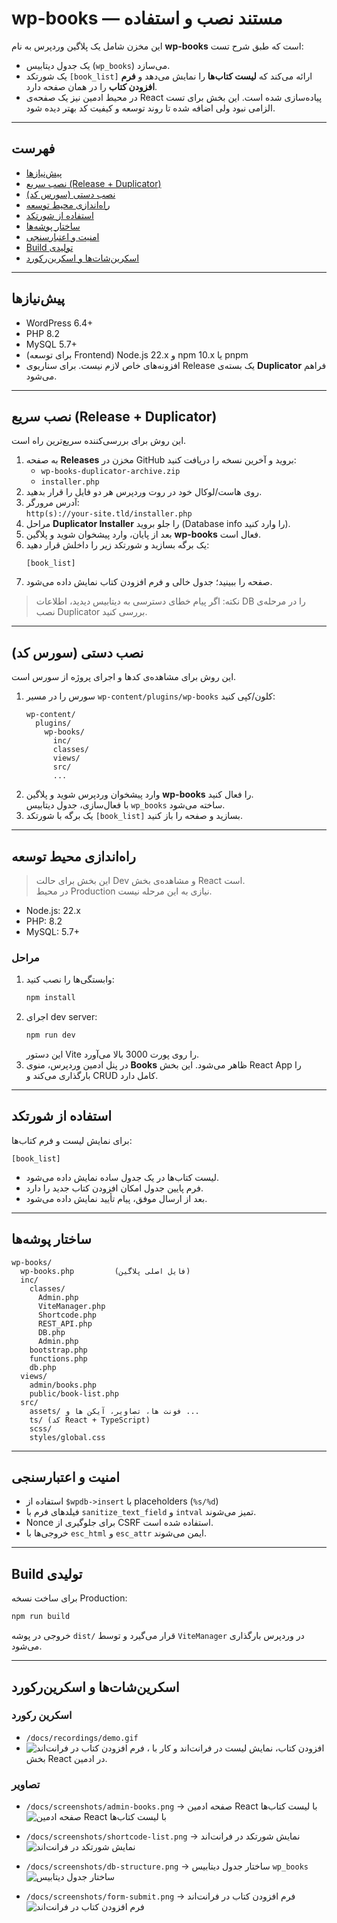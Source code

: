 # wp-books — مستند نصب و استفاده

این مخزن شامل یک پلاگین وردپرس به نام **wp-books** است که طبق شرح تست:

- یک جدول دیتابیس (`wp_books`) می‌سازد.
- یک شورتکد `[book_list]` ارائه می‌کند که **لیست کتاب‌ها** را نمایش می‌دهد و **فرم افزودن کتاب** را
  در همان صفحه دارد.
- در محیط ادمین نیز یک صفحه‌ی React پیاده‌سازی شده است. این بخش برای تست الزامی نبود ولی اضافه شده
  تا روند توسعه و کیفیت کد بهتر دیده شود.

---

## فهرست

- [پیش‌نیازها](#پیشنیازها)
- [نصب سریع (Release + Duplicator)](#نصب-سریع-release--duplicator)
- [نصب دستی (سورس کد)](#نصب-دستی-سورس-کد)
- [راه‌اندازی محیط توسعه](#راهاندازی-محیط-توسعه)
- [استفاده از شورتکد](#استفاده-از-شورتکد)
- [ساختار پوشه‌ها](#ساختار-پوشهها)
- [امنیت و اعتبارسنجی](#امنیت-و-اعتبارسنجی)
- [Build تولیدی](#build-تولیدی)
- [اسکرین‌شات‌ها و اسکرین‌رکورد](#اسکرینشاتها-و-اسکرینرکورد)

---

## پیش‌نیازها

- WordPress 6.4+
- PHP 8.2
- MySQL 5.7+
- (برای توسعه Frontend) Node.js 22.x و npm 10.x یا pnpm
- افزونه‌های خاص لازم نیست. برای سناریوی Release یک بسته‌ی **Duplicator** فراهم می‌شود.

---

## نصب سریع (Release + Duplicator)

این روش برای بررسی‌کننده سریع‌ترین راه است.

1. به صفحه **Releases** مخزن در GitHub بروید و آخرین نسخه را دریافت کنید:
    - `wp-books-duplicator-archive.zip`
    - `installer.php`
2. روی هاست/لوکال خود در روت وردپرس هر دو فایل را قرار بدهید.
3. آدرس مرورگر:  
   `http(s)://your-site.tld/installer.php`
4. مراحل **Duplicator Installer** را جلو بروید (Database info را وارد کنید).
5. بعد از پایان، وارد پیشخوان شوید و پلاگین **wp-books** فعال است.
6. یک برگه بسازید و شورتکد زیر را داخلش قرار دهید:
   ```
   [book_list]
   ```
7. صفحه را ببینید؛ جدول خالی و فرم افزودن کتاب نمایش داده می‌شود.

> نکته: اگر پیام خطای دسترسی به دیتابیس دیدید، اطلاعات DB را در مرحله‌ی نصب Duplicator بررسی کنید.

---

## نصب دستی (سورس کد)

این روش برای مشاهده‌ی کدها و اجرای پروژه از سورس است.

1. سورس را در مسیر `wp-content/plugins/wp-books` کلون/کپی کنید:
   ```
   wp-content/
     plugins/
       wp-books/
         inc/
         classes/
         views/
         src/
         ...
   ```
2. وارد پیشخوان وردپرس شوید و پلاگین **wp-books** را فعال کنید.  
   با فعال‌سازی، جدول دیتابیس `wp_books` ساخته می‌شود.
3. یک برگه با شورتکد `[book_list]` بسازید و صفحه را باز کنید.

---

## راه‌اندازی محیط توسعه

> این بخش برای حالت Dev و مشاهده‌ی بخش React است.  
> در محیط Production نیازی به این مرحله نیست.

- Node.js: 22.x
- PHP: 8.2
- MySQL: 5.7+

### مراحل

1. وابستگی‌ها را نصب کنید:
   ```bash
   npm install
   ```
2. اجرای dev server:
   ```bash
   npm run dev
   ```
   این دستور Vite را روی پورت 3000 بالا می‌آورد.
3. در پنل ادمین وردپرس، منوی **Books** ظاهر می‌شود. این بخش React App را بارگذاری می‌کند و CRUD کامل
   دارد.

---

## استفاده از شورتکد

برای نمایش لیست و فرم کتاب‌ها:

```
[book_list]
```

- لیست کتاب‌ها در یک جدول ساده نمایش داده می‌شود.
- فرم پایین جدول امکان افزودن کتاب جدید را دارد.
- بعد از ارسال موفق، پیام تأیید نمایش داده می‌شود.

---

## ساختار پوشه‌ها

```
wp-books/
  wp-books.php         (فایل اصلی پلاگین)
  inc/
    classes/
      Admin.php
      ViteManager.php
      Shortcode.php
      REST_API.php
      DB.php
      Admin.php
    bootstrap.php
    functions.php
    db.php
  views/
    admin/books.php
    public/book-list.php
  src/
    assets/ فونت ها، تصاویر، آیکن ها و ...
    ts/ (کد React + TypeScript)
    scss/
    styles/global.css
```

---

## امنیت و اعتبارسنجی

- استفاده از `$wpdb->insert` با placeholders (`%s/%d`)
- فیلدهای فرم با `sanitize_text_field` و `intval` تمیز می‌شوند.
- Nonce برای جلوگیری از CSRF استفاده شده است.
- خروجی‌ها با `esc_html` و `esc_attr` ایمن می‌شوند.

---

## Build تولیدی

برای ساخت نسخه Production:

```bash
npm run build
```

خروجی در پوشه `dist/` قرار می‌گیرد و توسط `ViteManager` در وردپرس بارگذاری می‌شود.

---

## اسکرین‌شات‌ها و اسکرین‌رکورد
### اسکرین رکورد

- `/docs/recordings/demo.gif`
- <img alt="فرم افزودن کتاب در فرانت‌اند" src="./docs/recordings/demo.gif"/>
  ، افزودن کتاب، نمایش لیست در فرانت‌اند و کار با بخش React در ادمین.

### تصاویر

- `/docs/screenshots/admin-books.png` → صفحه ادمین React با لیست کتاب‌ها
  <img alt="صفحه ادمین React با لیست کتاب‌ها" src="./docs/screenshots/admin-books.png"/>


- `/docs/screenshots/shortcode-list.png` → نمایش شورتکد در فرانت‌اند
  <img alt="نمایش شورتکد در فرانت‌اند" src="./docs/screenshots/shortcode-list.png"/>


- `/docs/screenshots/db-structure.png` → ساختار جدول دیتابیس `wp_books`
  <img alt="ساختار جدول دیتابیس" src="./docs/screenshots/db-structure.png" title="ساختار جدول دیتابیس"/>


- `/docs/screenshots/form-submit.png` → فرم افزودن کتاب در فرانت‌اند
  <img alt="فرم افزودن کتاب در فرانت‌اند" src="./docs/screenshots/form-submit.png"/>

